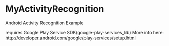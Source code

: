 MyActivityRecognition
=====================

Android Activity Recognition Example

requires Google Play Service SDK(google-play-services_lib)
More info here: http://developer.android.com/google/play-services/setup.html

